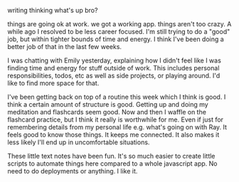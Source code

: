 

writing
thinking
what's up bro?

things are going ok at work. we got a working app. things aren't too crazy.
A while ago I resolved to be less career focused. I'm still trying to do a "good" job, but within tighter bounds of time and energy. I think I've been doing a better job of that in the last few weeks.

I was chatting with Emily yesterday, explaining how I didn't feel like I was finding time and energy for stuff outside of work. This includes personal responsibilities, todos, etc as well as side projects, or playing around. I'd like to find more space for that.

I've been getting back on top of a routine this week which I think is good. I think a certain amount of structure is good. Getting up and doing my meditation and flashcards seem good. Now and then I waffle on the flashcard practice, but I think it really is worthwhile for me. Even if just for remembering details from my personal life e.g. what's going on with Ray. It feels good to know those things. It keeps me connected. It also makes it less likely I'll end up in uncomfortable situations.

These little text notes have been fun. It's so much easier to create little scripts to automate things here compared to a whole javascript app. No need to do deployments or anything. I like it.
